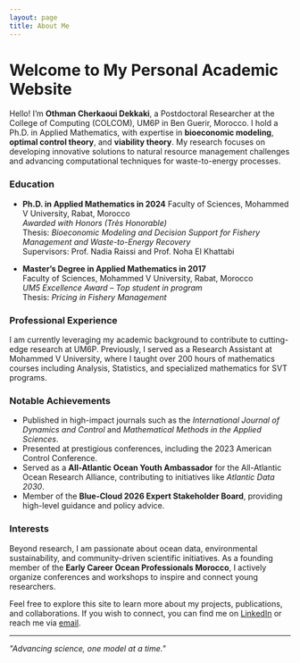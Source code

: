 ```yaml
---
layout: page
title: About Me
---
```


# Welcome to My Personal Academic Website

Hello! I’m **Othman Cherkaoui Dekkaki**, a Postdoctoral Researcher at the College of Computing (COLCOM), UM6P in Ben Guerir, Morocco. I hold a Ph.D. in Applied Mathematics, with expertise in **bioeconomic modeling**, **optimal control theory**, and **viability theory**. My research focuses on developing innovative solutions to natural resource management challenges and advancing computational techniques for waste-to-energy processes.

### Education
- **Ph.D. in Applied Mathematics in 2024** 
  Faculty of Sciences, Mohammed V University, Rabat, Morocco  
  *Awarded with Honors (Très Honorable)*  
  Thesis: *Bioeconomic Modeling and Decision Support for Fishery Management and Waste-to-Energy Recovery*  
  Supervisors: Prof. Nadia Raissi and Prof. Noha El Khattabi  

- **Master’s Degree in Applied Mathematics in 2017**  
  Faculty of Sciences, Mohammed V University, Rabat, Morocco  
  *UM5 Excellence Award – Top student in program*  
  Thesis: *Pricing in Fishery Management*

### Professional Experience
I am currently leveraging my academic background to contribute to cutting-edge research at UM6P. Previously, I served as a Research Assistant at Mohammed V University, where I taught over 200 hours of mathematics courses including Analysis, Statistics, and specialized mathematics for SVT programs.

### Notable Achievements
- Published in high-impact journals such as the *International Journal of Dynamics and Control* and *Mathematical Methods in the Applied Sciences*.
- Presented at prestigious conferences, including the 2023 American Control Conference.
- Served as a **All-Atlantic Ocean Youth Ambassador** for the All-Atlantic Ocean Research Alliance, contributing to initiatives like *Atlantic Data 2030*.
- Member of the **Blue-Cloud 2026 Expert Stakeholder Board**, providing high-level guidance and policy advice.


### Interests
Beyond research, I am passionate about ocean data, environmental sustainability, and community-driven scientific initiatives. As a founding member of the **Early Career Ocean Professionals Morocco**, I actively organize conferences and workshops to inspire and connect young researchers.

Feel free to explore this site to learn more about my projects, publications, and collaborations. If you wish to connect, you can find me on [LinkedIn](https://www.linkedin.com/in/othman-cherkaoui-dekkaki/) or reach me via [email](mailto:cherkaouidekkakiothman@gmail.com).

---
*"Advancing science, one model at a time."*

